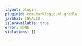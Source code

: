```yaml
---
layout: plugin
pluginId: com.marklogic.ml-gradle
jarSha1: INVALID
isJarAvailable: true
error: NONE
violations: []

---
```

